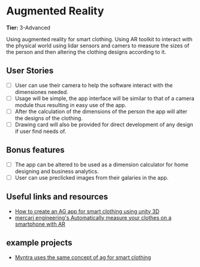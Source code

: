 # Augmented Reality
**Tier:** 3-Advanced

Using augmented reality for smart clothing.
Using AR toolkit to interact with the physical world using lidar sensors and camers to measure the sizes of the person and then altering the clothing designs according to it.

## User Stories
- [ ] User can use their camera to help the software interact with the dimensiones needed.
- [ ] Usage will be simple, the app interface will be similar to that of a camera module thus resulting in easy use of the app.
- [ ] After the calculation of the dimensions of the person the app will alter the designs of the clothing.
- [ ] Drawing card will also be provided for direct development of any design if user find needs of.

## Bonus features
- [ ] The app can be altered to be used as a dimension calculator for home designing and business analytics.
- [ ] User can use preclicked images from their galaries in the app.

## Useful links and resources
- [How to create an AG app for smart clothing using unity 3D](https://circuitstream.com/blog/xr-unity-tutorial-augmented-reality-t-shirt/)
- [ mercari engineering's Automatically measure your clothes on a smartphone with AR ](https://engineering.mercari.com/en/blog/entry/2020-06-19-150222/)
## example projects
- [ Myntra uses the same concept of ag for smart clothing ](https://www.myntra.com/?utm_source=perf_google_search_brand&utm_medium=perf_google_search_brand&utm_campaign=Search_Brand_Myntra_Brand_India_BM_TROAS_SOK&gclid=CjwKCAjw2OiaBhBSEiwAh2ZSPx_kTxQSgkb0BVdaS-9ipN9fR8AbMBlWfkD_6AqGVn_jAumwQXYNmRoCmVkQAvD_BwE)
